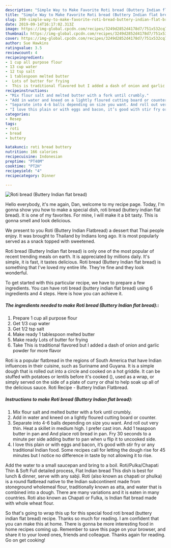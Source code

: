 ```yaml
---
description: "Simple Way to Make Favorite Roti bread (Buttery Indian flat bread)"
title: "Simple Way to Make Favorite Roti bread (Buttery Indian flat bread)"
slug: 399-simple-way-to-make-favorite-roti-bread-buttery-indian-flat-bread
date: 2019-09-14T16:17:02.313Z
image: https://img-global.cpcdn.com/recipes/3249d2852d4178d7/751x532cq70/roti-bread-buttery-indian-flat-bread-recipe-main-photo.jpg
thumbnail: https://img-global.cpcdn.com/recipes/3249d2852d4178d7/751x532cq70/roti-bread-buttery-indian-flat-bread-recipe-main-photo.jpg
cover: https://img-global.cpcdn.com/recipes/3249d2852d4178d7/751x532cq70/roti-bread-buttery-indian-flat-bread-recipe-main-photo.jpg
author: Sue Hawkins
ratingvalue: 3.5
reviewcount: 4
recipeingredient:
- 1 cup all purpose flour
- 13 cup water
- 12 tsp salt
- 1 tablespoon melted butter
-  Lots of butter for frying
-  This is traditional flavored but I added a dash of onion and garlic powder for more flavor
recipeinstructions:
- "Mix flour salt and melted butter with a fork until crumbly."
- "Add in water and kneed on a lightly floured cutting board or counter."
- "Separate into 4-6 balls depending on size you want. And roll out very thin. Heat a skillet in medium high. I prefer cast iron. Add 1 teaspoon butter in pan and And place roti bread in pan. Fry 30 seconds to a minute per side adding butter to pan when u flip it to uncooked side."
- "I love this plain or with eggs and bacon, it’s good with stir fry or any traditional Indian food. Some recipes call for letting the dough rise for 45 minutes but I notice no difference in taste by not allowing it to rise."
categories:
- Resep
tags:
- roti
- bread
- buttery

katakunci: roti bread buttery
nutrition: 166 calories
recipecuisine: Indonesian
preptime: "PT40M"
cooktime: "PT2H"
recipeyield: "4"
recipecategory: Dinner

---
```



![Roti bread (Buttery Indian flat bread)](https://img-global.cpcdn.com/recipes/3249d2852d4178d7/751x532cq70/roti-bread-buttery-indian-flat-bread-recipe-main-photo.jpg)

Hello everybody, it's me again, Dan, welcome to my recipe page. Today, I'm gonna show you how to make a special dish, roti bread (buttery indian flat bread). It is one of my favorites. For mine, I will make it a bit tasty. This is gonna smell and look delicious.

We present to you Roti (Buttery Indian Flatbread) a dessert that Thai people enjoy. It was brought to Thailand by Indians long ago. It is most popularly served as a snack topped with sweetened.

Roti bread (Buttery Indian flat bread) is only one of the most popular of recent trending meals on earth. It is appreciated by millions daily. It's simple, it is fast, it tastes delicious. Roti bread (Buttery Indian flat bread) is something that I've loved my entire life. They're fine and they look wonderful.


To get started with this particular recipe, we have to prepare a few ingredients. You can have roti bread (buttery indian flat bread) using 6 ingredients and 4 steps. Here is how you can achieve it.

##### The ingredients needed to make Roti bread (Buttery Indian flat bread)::

1. Prepare 1 cup all purpose flour
1. Get 1/3 cup water
1. Get 1/2 tsp salt
1. Make ready 1 tablespoon melted butter
1. Make ready  Lots of butter for frying
1. Take  This is traditional flavored but I added a dash of onion and garlic powder for more flavor


Roti is a popular flatbread in the regions of South America that have Indian influences in their cuisine, such as Suriname and Guyana. It is a simple dough that is rolled out into a circle and cooked on a hot griddle. It can be stuffed with potatoes or lentils before it&#39;s cooked (), used as a wrap, or simply served on the side of a plate of curry or dhal to help soak up all of the delicious sauce. Roti Recipe - Buttery Indian Flatbread. 

##### Instructions to make Roti bread (Buttery Indian flat bread):

1. Mix flour salt and melted butter with a fork until crumbly.
1. Add in water and kneed on a lightly floured cutting board or counter.
1. Separate into 4-6 balls depending on size you want. And roll out very thin. Heat a skillet in medium high. I prefer cast iron. Add 1 teaspoon butter in pan and And place roti bread in pan. Fry 30 seconds to a minute per side adding butter to pan when u flip it to uncooked side.
1. I love this plain or with eggs and bacon, it’s good with stir fry or any traditional Indian food. Some recipes call for letting the dough rise for 45 minutes but I notice no difference in taste by not allowing it to rise.


Add the water to a small saucepan and bring to a boil. Roti/Pulka/Chapati Thin &amp; Soft Full detailed process, Flat Indian bread This dish is best for lunch &amp; dinner, serve with any sabji. Roti (also known as chapati or phulka) is a round flatbread native to the Indian subcontinent made from stoneground wholemeal flour, traditionally known as atta, and water that is combined into a dough. There are many variations and it is eaten in many countries. Roti also known as Chapati or Fulka, is Indian flat bread made with whole wheat flour. 

So that's going to wrap this up for this special food roti bread (buttery indian flat bread) recipe. Thanks so much for reading. I am confident that you can make this at home. There is gonna be more interesting food in home recipes coming up. Remember to save this page on your browser, and share it to your loved ones, friends and colleague. Thanks again for reading. Go on get cooking!
